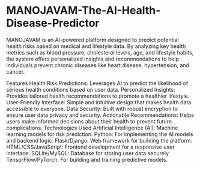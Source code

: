 # MANOJAVAM-The-AI-Health-Disease-Predictor
MANOJAVAM is an AI-powered platform designed to predict potential health risks based on medical and lifestyle data. By analyzing key health metrics such as blood pressure, cholesterol levels, age, and lifestyle habits, the system offers personalized insights and recommendations to help individuals prevent chronic diseases like heart disease, hypertension, and cancer.

Features
Health Risk Predictions: Leverages AI to predict the likelihood of serious health conditions based on user data.
Personalized Insights: Provides tailored health recommendations to promote a healthier lifestyle.
User-Friendly Interface: Simple and intuitive design that makes health data accessible to everyone.
Data Security: Built with robust encryption to ensure user data privacy and security.
Actionable Recommendations: Helps users make informed decisions about their health to prevent future complications.
Technologies Used
Artificial Intelligence (AI): Machine learning models for risk prediction.
Python: For implementing the AI models and backend logic.
Flask/Django: Web framework for building the platform.
HTML/CSS/JavaScript: Frontend development for a responsive user interface.
SQLite/MySQL: Database for storing user data securely.
TensorFlow/PyTorch: For building and training predictive models.
